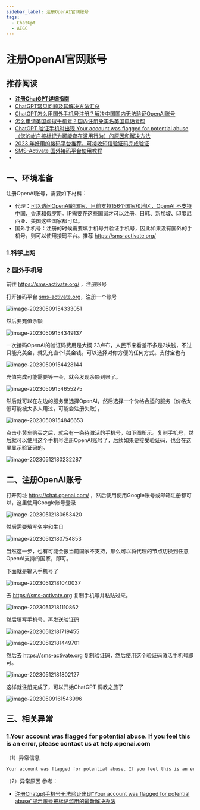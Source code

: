 ```yaml
---
sidebar_label: 注册OpenAI官网账号
tags:
  - ChatGpt
  - AIGC
---
```



# 注册OpenAI官网账号

## 推荐阅读

- [**注册ChatGPT详细指南**](https://sms-activate.org/cn/info/ChatGPT)
- [ChatGPT常见问题及其解决方法汇总](https://blog.csdn.net/apple_51931783/article/details/130476452#comments_26368615)
- [ChatGPT怎么用国外手机号注册？解决中国国内无法验证OpenAI账号](https://www.chenweiliang.com/cwl-29546.html)
- [怎么申请英国虚拟手机号？国内注册免实名英国电话号码](https://www.chenweiliang.com/cwl-28676.html)
- [ChatGPT 验证手机时出现 Your account was flagged for potential abuse（您的帐户被标记为可能存在滥用行为）的原因和解决方法](https://laowangblog.com/chatgpt-your-account-was-flagged-for-potential-abuse.html)
- [2023 年好用的接码平台推荐，可接收短信验证码完成验证](https://laowangblog.com/recommended-sms-activate.html)
- [SMS-Activate 国外接码平台使用教程](https://www.11meigui.com/2023/sms-activate-usage.html)
-

## 一、环境准备

注册OpenAI账号，需要如下材料：

- 代理：[可以访问OpenAI的国家，目前支持156个国家和地区，OpenAI 不支持中国、香港和俄罗斯](https://uzbox.com/ai/not-available-openai.html)。IP需要在这些国家才可以注册。日韩、新加坡、印度尼西亚、美国这些国家都可以。
- 国外手机号：注册的时候需要填手机号并验证手机号，因此如果没有国外的手机号，则可以使用接码平台。推荐 <https://sms-activate.org/>

### 1.科学上网

### 2.国外手机号

前往 <https://sms-activate.org/> ，注册账号

打开接码平台 [sms-activate.org](https://sms-activate.org/?ref=2068197)，注册一个账号

![image-20230509154333051 ](./images/01-注册OpenAI官网账号/image-20230509154333051.png)

然后要充值余额

![image-20230509154349137 ](./images/01-注册OpenAI官网账号/image-20230509154349137-3885846-3885847.png)

一次接码OpenAi的验证码费用是大概 23卢布，人民币来看差不多是2块钱，不过只能充美金，就先充直个1美金钱。可以选择对你方便的任何方式。支付宝也有

![image-20230509154428144 ](./images/01-注册OpenAI官网账号/image-20230509154428144.png)

充值完成可能需要等一会，就会发现余额到账了。

![image-20230509154655275 ](./images/01-注册OpenAI官网账号/image-20230509154655275.png)

然后就可以在左边的服务里选择OpenAI，然后选择一个价格合适的服务（价格太低可能被太多人用过，可能会注册失败），

![image-20230509154846653 ](./images/01-注册OpenAI官网账号/image-20230509154846653.png)

点击小黄车购买之后，就会有一条待激活的手机号，如下图所示。复制手机号，然后就可以使用这个手机号注册OpenAI账号了，后续如果要接受验证码，也会在这里显示验证码的。

![image-20230512180232287](./images/01-注册OpenAI官网账号/image-20230512180232287.png)

## 二、注册OpenAI账号

打开网址 <https://chat.openai.com/> ，然后使用使用Google账号或邮箱注册都可以，这里使用Google账号登录

![image-20230512180653420](./images/01-注册OpenAI官网账号/image-20230512180653420.png)

然后需要填写名字和生日

![image-20230512180754853](./images/01-注册OpenAI官网账号/image-20230512180754853.png)

当然这一步，也有可能会报当前国家不支持，那么可以将代理的节点切换到任意OpenAI支持的国家，即可。

下面就是输入手机号了

![image-20230512181040037](./images/01-注册OpenAI官网账号/image-20230512181040037.png)

去 <https://sms-activate.org> 复制手机号并粘贴过来。

![image-20230512181110862](./images/01-注册OpenAI官网账号/image-20230512181110862.png)

然后填写手机号，再发送验证码

![image-20230512181719455](./images/01-注册OpenAI官网账号/image-20230512181719455.png)

![image-20230512181449701](./images/01-注册OpenAI官网账号/image-20230512181449701.png)

然后去 <https://sms-activate.org> 复制验证码，然后使用这个验证码激活手机号即可。

![image-20230512181802127](./images/01-注册OpenAI官网账号/image-20230512181802127.png)

这样就注册完成了，可以开始ChatGPT 调教之旅了

![image-20230509161543996 ](./images/01-注册OpenAI官网账号/image-20230509161543996.png)

## 三、相关异常

### 1.Your account was flagged for potential abuse. If you feel this is an error, please contact us at help.openai.com

（1）异常信息

```bash
Your account was flagged for potential abuse. If you feel this is an error, please contact us at help.openai.com
```

（2）异常原因
参考：

- [注册Chatgpt手机号无法验证出现“Your account was flagged for potential abuse”提示账号被标记滥用的最新解决办法](https://blog.csdn.net/apple_51931783/article/details/130334758)
